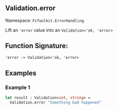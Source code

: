 ## Validation.error

Namespace: `FsToolkit.ErrorHandling`

Lift an `'error` value into an `Validation<'ok, 'error>`

## Function Signature:

```fsharp
'error -> Validation<'ok, 'error>
```

## Examples

### Example 1


```fsharp
let result : Validation<int, string> =
  Validation.error "Something bad happened"
```

